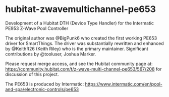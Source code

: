 # hubitat-zwavemultichannel-pe653
Development of a Hubitat DTH (Device Type Handler) for the Intermatic PE953 Z-Wave Pool Controller

The original author was @BigPunk6 who created the first working PE653 driver for SmartThings.
The driver was substantially rewritten and enhanced by @KeithR26 (Keith Riley) who is the primary maintainer.
Significant contributions by @tooluser, Joshua Marker.

Please request merge access, and see the
Hubitat community page at:
 https://community.hubitat.com/t/z-wave-multi-channel-pe653/567/208
for discussion of this project.

The PE653 is produced by Intermatic:
https://www.intermatic.com/en/pool-and-spa/electronic-controls/pe653
